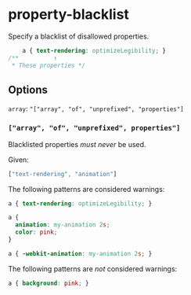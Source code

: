 # property-blacklist

Specify a blacklist of disallowed properties.

```css
    a { text-rendering: optimizeLegibility; }
/**          ↑
 * These properties */
```

## Options

`array`: `"["array", "of", "unprefixed", "properties"]`

### `["array", "of", "unprefixed", properties"]`

Blacklisted properties *must never* be used.

Given:

```js
["text-rendering", "animation"]
```

The following patterns are considered warnings:


```css
a { text-rendering: optimizeLegibility; }
```

```css
a {
  animation: my-animation 2s;
  color: pink;
}
```

```css
a { -webkit-animation: my-animation 2s; }
```

The following patterns are *not* considered warnings:

```css
a { background: pink; }
```

